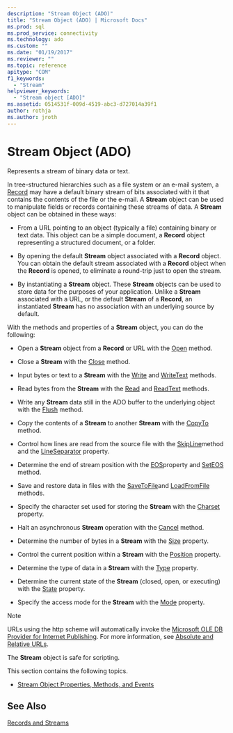 ```yaml
---
description: "Stream Object (ADO)"
title: "Stream Object (ADO) | Microsoft Docs"
ms.prod: sql
ms.prod_service: connectivity
ms.technology: ado
ms.custom: ""
ms.date: "01/19/2017"
ms.reviewer: ""
ms.topic: reference
apitype: "COM"
f1_keywords: 
  - "Stream"
helpviewer_keywords: 
  - "Stream object [ADO]"
ms.assetid: 0514531f-009d-4519-abc3-d727014a39f1
author: rothja
ms.author: jroth
---
```

# Stream Object (ADO)
Represents a stream of binary data or text.  
  
 In tree-structured hierarchies such as a file system or an e-mail system, a [Record](./record-object-ado.md) may have a default binary stream of bits associated with it that contains the contents of the file or the e-mail. A **Stream** object can be used to manipulate fields or records containing these streams of data. A **Stream** object can be obtained in these ways:  
  
-   From a URL pointing to an object (typically a file) containing binary or text data. This object can be a simple document, a **Record** object representing a structured document, or a folder.  
  
-   By opening the default **Stream** object associated with a **Record** object. You can obtain the default stream associated with a **Record** object when the **Record** is opened, to eliminate a round-trip just to open the stream.  
  
-   By instantiating a **Stream** object. These **Stream** objects can be used to store data for the purposes of your application. Unlike a **Stream** associated with a URL, or the default **Stream** of a **Record**, an instantiated **Stream** has no association with an underlying source by default.  
  
 With the methods and properties of a **Stream** object, you can do the following:  
  
-   Open a **Stream** object from a **Record** or URL with the [Open](./open-method-ado-stream.md) method.  
  
-   Close a **Stream** with the [Close](./close-method-ado.md) method.  
  
-   Input bytes or text to a **Stream** with the [Write](./write-method.md) and [WriteText](./writetext-method.md) methods.  
  
-   Read bytes from the **Stream** with the [Read](./read-method.md) and [ReadText](./readtext-method.md) methods.  
  
-   Write any **Stream** data still in the ADO buffer to the underlying object with the [Flush](./flush-method-ado.md) method.  
  
-   Copy the contents of a **Stream** to another **Stream** with the [CopyTo](./copyto-method-ado.md) method.  
  
-   Control how lines are read from the source file with the [SkipLine](./skipline-method.md)method and the [LineSeparator](./lineseparator-property-ado.md) property.  
  
-   Determine the end of stream position with the [EOS](./eos-property.md)property and [SetEOS](./seteos-method.md) method.  
  
-   Save and restore data in files with the [SaveToFile](./savetofile-method.md)and [LoadFromFile](./loadfromfile-method-ado.md) methods.  
  
-   Specify the character set used for storing the **Stream** with the [Charset](./charset-property-ado.md) property.  
  
-   Halt an asynchronous **Stream** operation with the [Cancel](./cancel-method-ado.md) method.  
  
-   Determine the number of bytes in a **Stream** with the [Size](./size-property-ado-stream.md) property.  
  
-   Control the current position within a **Stream** with the [Position](./position-property-ado.md) property.  
  
-   Determine the type of data in a **Stream** with the [Type](./type-property-ado-stream.md) property.  
  
-   Determine the current state of the **Stream** (closed, open, or executing) with the [State](./state-property-ado.md) property.  
  
-   Specify the access mode for the **Stream** with the [Mode](./mode-property-ado.md) property.  
  
> [!NOTE]
>  URLs using the http scheme will automatically invoke the [Microsoft OLE DB Provider for Internet Publishing](../../guide/appendixes/microsoft-ole-db-provider-for-internet-publishing.md). For more information, see [Absolute and Relative URLs](../../guide/data/absolute-and-relative-urls.md).  
  
 The **Stream** object is safe for scripting.  
  
 This section contains the following topics.  
  
-   [Stream Object Properties, Methods, and Events](./stream-object-properties-methods-and-events.md)  
  
## See Also  
 [Records and Streams](../../guide/data/records-and-streams.md)